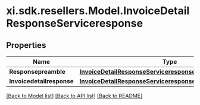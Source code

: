 # xi.sdk.resellers.Model.InvoiceDetailResponseServiceresponse

## Properties

Name | Type | Description | Notes
------------ | ------------- | ------------- | -------------
**Responsepreamble** | [**InvoiceDetailResponseServiceresponseResponsepreamble**](InvoiceDetailResponseServiceresponseResponsepreamble.md) |  | [optional] 
**Invoicedetailresponse** | [**InvoiceDetailResponseServiceresponseInvoicedetailresponse**](InvoiceDetailResponseServiceresponseInvoicedetailresponse.md) |  | [optional] 

[[Back to Model list]](../README.md#documentation-for-models) [[Back to API list]](../README.md#documentation-for-api-endpoints) [[Back to README]](../README.md)

